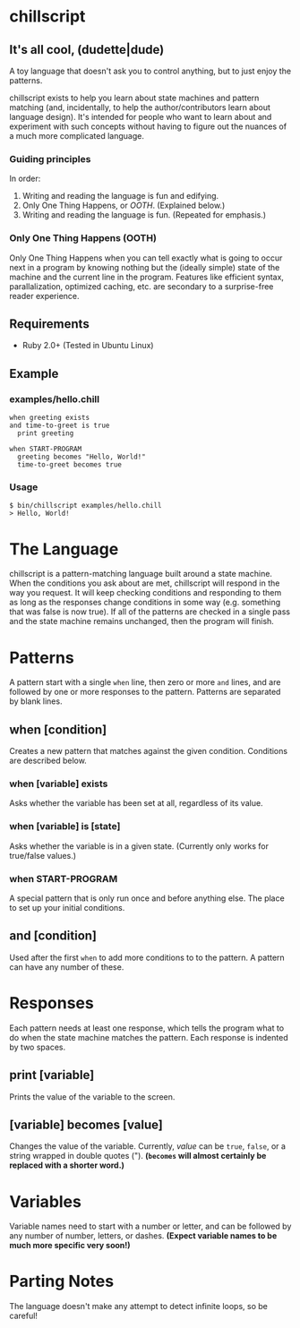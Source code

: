 # chillscript

## It's all cool, (dudette|dude)

A toy language that doesn't ask you to control anything, but to just enjoy the patterns.

chillscript exists to help you learn about state machines and pattern matching (and, incidentally, to help the author/contributors learn about language design). It's intended for people who want to learn about and experiment with such concepts without having to figure out the nuances of a much more complicated language.

### Guiding principles

In order:

1. Writing and reading the language is fun and edifying.
2. Only One Thing Happens, or *OOTH*. (Explained below.) 
3. Writing and reading the language is fun. (Repeated for emphasis.)

### Only One Thing Happens (OOTH)

Only One Thing Happens when you can tell exactly what is going to occur next in a program by knowing nothing but the (ideally simple) state of the machine and the current line in the program. Features like efficient syntax, parallalization, optimized caching, etc. are secondary to a surprise-free reader experience.

## Requirements

* Ruby 2.0+ (Tested in Ubuntu Linux)

## Example

### examples/hello.chill
```
when greeting exists
and time-to-greet is true
  print greeting

when START-PROGRAM
  greeting becomes "Hello, World!"
  time-to-greet becomes true
```

### Usage
```
$ bin/chillscript examples/hello.chill
> Hello, World!
```

# The Language

chillscript is a pattern-matching language built around a state machine. When the conditions you ask about are met, chillscript will respond in the way you request. It will keep checking conditions and responding to them as long as the responses change conditions in some way (e.g. something that was false is now true). If all of the patterns are checked in a single pass and the state machine remains unchanged, then the program will finish.

# Patterns

A pattern start with a single `when` line, then zero or more `and` lines, and are followed by one or more responses to the pattern. Patterns are separated by blank lines.

## when [condition]

Creates a new pattern that matches against the given condition. Conditions are described below.

### when [variable] exists

Asks whether the variable has been set at all, regardless of its value.

### when [variable] is [state]

Asks whether the variable is in a given state. (Currently only works for true/false values.)

### when START-PROGRAM

A special pattern that is only run once and before anything else. The place to set up your initial conditions.

## and [condition]

Used after the first `when` to add more conditions to to the pattern. A pattern can have any number of these.

# Responses

Each pattern needs at least one response, which tells the program what to do when the state machine matches the pattern. Each response is indented by two spaces.

## print [variable]

Prints the value of the variable to the screen.

## [variable] becomes [value]

Changes the value of the variable. Currently, *value* can be `true`, `false`, or a string wrapped in double quotes ("). **(`becomes` will almost certainly be replaced with a shorter word.)**

# Variables

Variable names need to start with a number or letter, and can be followed by any number of number, letters, or dashes. **(Expect variable names to be much more specific very soon!)**

# Parting Notes

The language doesn't make any attempt to detect infinite loops, so be careful!
